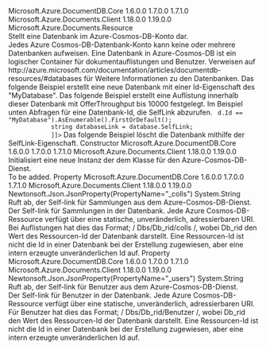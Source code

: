<Type Name="Database" FullName="Microsoft.Azure.Documents.Database">
  <TypeSignature Language="C#" Value="public class Database : Microsoft.Azure.Documents.Resource" />
  <TypeSignature Language="ILAsm" Value=".class public auto ansi beforefieldinit Database extends Microsoft.Azure.Documents.Resource" />
  <TypeSignature Language="DocId" Value="T:Microsoft.Azure.Documents.Database" />
  <TypeSignature Language="VB.NET" Value="Public Class Database&#xA;Inherits Resource" />
  <TypeSignature Language="F#" Value="type Database = class&#xA;    inherit Resource" />
  <AssemblyInfo>
    <AssemblyName>Microsoft.Azure.DocumentDB.Core</AssemblyName>
    <AssemblyVersion>1.6.0.0</AssemblyVersion>
    <AssemblyVersion>1.7.0.0</AssemblyVersion>
    <AssemblyVersion>1.7.1.0</AssemblyVersion>
  </AssemblyInfo>
  <AssemblyInfo>
    <AssemblyName>Microsoft.Azure.Documents.Client</AssemblyName>
    <AssemblyVersion>1.18.0.0</AssemblyVersion>
    <AssemblyVersion>1.19.0.0</AssemblyVersion>
  </AssemblyInfo>
  <Base>
    <BaseTypeName>Microsoft.Azure.Documents.Resource</BaseTypeName>
  </Base>
  <Interfaces />
  <Docs>
    <summary>
            Stellt eine Datenbank im Azure-Cosmos-DB-Konto dar.
            </summary>
    <remarks>
            Jedes Azure Cosmos-DB-Datenbank-Konto kann keine oder mehrere Datenbanken aufweisen. Eine Datenbank in Azure-Cosmos-DB ist ein logischer Container für dokumentauflistungen und Benutzer.
            Verweisen auf <see>http://azure.microsoft.com/documentation/articles/documentdb-resources/#databases</see> für Weitere Informationen zu den Datenbanken.
            </remarks>
    <altmember cref="T:Microsoft.Azure.Documents.DocumentCollection" />
    <example>
            Das folgende Beispiel erstellt eine neue Datenbank mit einer Id-Eigenschaft des "MyDatabase".
            <code language="c#"><![CDATA[ 
            using (DocumentClient client = new DocumentClient(new Uri("service endpoint"), "auth key"))
            {
                Database db = await client.CreateDatabaseAsync(new Database { Id = "MyDatabase" });
            }
            ]]></code></example>
    <example> 
            Das folgende Beispiel erstellt eine Auflistung innerhalb dieser Datenbank mit OfferThroughput bis 10000 festgelegt.
            <code language="c#"><![CDATA[
            DocumentCollection coll = await client.CreateDocumentCollectionAsync(db.SelfLink,
                new DocumentCollection { Id = "MyCollection" }, 
                new RequestOptions { OfferThroughput = 10000} );
            ]]></code></example>
    <example>
            Im Beispiel unten Abfragen für eine Datenbank-Id, die SelfLink abzurufen.
            <code language="c#"><![CDATA[
            using Microsoft.Azure.Documents.Linq;
            Database database = client.CreateDatabaseQuery().Where(d => d.Id == "MyDatabase").AsEnumerable().FirstOrDefault();
            string databaseLink = database.SelfLink;
            ]]></code></example>
    <example>
            Das folgende Beispiel löscht die Datenbank mithilfe der SelfLink-Eigenschaft.
            <code language="c#"><![CDATA[
            await client.DeleteDatabaseAsync(db.SelfLink);
            ]]></code></example>
  </Docs>
  <Members>
    <Member MemberName=".ctor">
      <MemberSignature Language="C#" Value="public Database ();" />
      <MemberSignature Language="ILAsm" Value=".method public hidebysig specialname rtspecialname instance void .ctor() cil managed" />
      <MemberSignature Language="DocId" Value="M:Microsoft.Azure.Documents.Database.#ctor" />
      <MemberSignature Language="VB.NET" Value="Public Sub New ()" />
      <MemberType>Constructor</MemberType>
      <AssemblyInfo>
        <AssemblyName>Microsoft.Azure.DocumentDB.Core</AssemblyName>
        <AssemblyVersion>1.6.0.0</AssemblyVersion>
        <AssemblyVersion>1.7.0.0</AssemblyVersion>
        <AssemblyVersion>1.7.1.0</AssemblyVersion>
      </AssemblyInfo>
      <AssemblyInfo>
        <AssemblyName>Microsoft.Azure.Documents.Client</AssemblyName>
        <AssemblyVersion>1.18.0.0</AssemblyVersion>
        <AssemblyVersion>1.19.0.0</AssemblyVersion>
      </AssemblyInfo>
      <Parameters />
      <Docs>
        <summary>
            Initialisiert eine neue Instanz der dem <see cref="T:Microsoft.Azure.Documents.Database" /> Klasse für den Azure-Cosmos-DB-Dienst.
            </summary>
        <remarks>To be added.</remarks>
      </Docs>
    </Member>
    <Member MemberName="CollectionsLink">
      <MemberSignature Language="C#" Value="public string CollectionsLink { get; }" />
      <MemberSignature Language="ILAsm" Value=".property instance string CollectionsLink" />
      <MemberSignature Language="DocId" Value="P:Microsoft.Azure.Documents.Database.CollectionsLink" />
      <MemberSignature Language="VB.NET" Value="Public ReadOnly Property CollectionsLink As String" />
      <MemberSignature Language="F#" Value="member this.CollectionsLink : string" Usage="Microsoft.Azure.Documents.Database.CollectionsLink" />
      <MemberType>Property</MemberType>
      <AssemblyInfo>
        <AssemblyName>Microsoft.Azure.DocumentDB.Core</AssemblyName>
        <AssemblyVersion>1.6.0.0</AssemblyVersion>
        <AssemblyVersion>1.7.0.0</AssemblyVersion>
        <AssemblyVersion>1.7.1.0</AssemblyVersion>
      </AssemblyInfo>
      <AssemblyInfo>
        <AssemblyName>Microsoft.Azure.Documents.Client</AssemblyName>
        <AssemblyVersion>1.18.0.0</AssemblyVersion>
        <AssemblyVersion>1.19.0.0</AssemblyVersion>
      </AssemblyInfo>
      <Attributes>
        <Attribute>
          <AttributeName>Newtonsoft.Json.JsonProperty(PropertyName="_colls")</AttributeName>
        </Attribute>
      </Attributes>
      <ReturnValue>
        <ReturnType>System.String</ReturnType>
      </ReturnValue>
      <Docs>
        <summary>
            Ruft ab, der Self-link für Sammlungen aus dem Azure-Cosmos-DB-Dienst.
            </summary>
        <value>
            Der Self-link für Sammlungen in der Datenbank.
            </value>
        <remarks>
            Jede Azure Cosmos-DB-Ressource verfügt über eine statische, unveränderlich, adressierbaren URI. Bei Auflistungen hat dies das Format; / Dbs/Db_rid/colls /, wobei Db_rid den Wert des Ressourcen-Id der Datenbank darstellt. Eine Ressourcen-Id ist nicht die Id in einer Datenbank bei der Erstellung zugewiesen, aber eine intern erzeugte unveränderlichen Id auf.
            </remarks>
      </Docs>
    </Member>
    <Member MemberName="UsersLink">
      <MemberSignature Language="C#" Value="public string UsersLink { get; }" />
      <MemberSignature Language="ILAsm" Value=".property instance string UsersLink" />
      <MemberSignature Language="DocId" Value="P:Microsoft.Azure.Documents.Database.UsersLink" />
      <MemberSignature Language="VB.NET" Value="Public ReadOnly Property UsersLink As String" />
      <MemberSignature Language="F#" Value="member this.UsersLink : string" Usage="Microsoft.Azure.Documents.Database.UsersLink" />
      <MemberType>Property</MemberType>
      <AssemblyInfo>
        <AssemblyName>Microsoft.Azure.DocumentDB.Core</AssemblyName>
        <AssemblyVersion>1.6.0.0</AssemblyVersion>
        <AssemblyVersion>1.7.0.0</AssemblyVersion>
        <AssemblyVersion>1.7.1.0</AssemblyVersion>
      </AssemblyInfo>
      <AssemblyInfo>
        <AssemblyName>Microsoft.Azure.Documents.Client</AssemblyName>
        <AssemblyVersion>1.18.0.0</AssemblyVersion>
        <AssemblyVersion>1.19.0.0</AssemblyVersion>
      </AssemblyInfo>
      <Attributes>
        <Attribute>
          <AttributeName>Newtonsoft.Json.JsonProperty(PropertyName="_users")</AttributeName>
        </Attribute>
      </Attributes>
      <ReturnValue>
        <ReturnType>System.String</ReturnType>
      </ReturnValue>
      <Docs>
        <summary>
            Ruft ab, der Self-link für Benutzer aus dem Azure-Cosmos-DB-Dienst.
            </summary>
        <value>
            Der Self-link für Benutzer in der Datenbank.
            </value>
        <remarks>
            Jede Azure Cosmos-DB-Ressource verfügt über eine statische, unveränderlich, adressierbaren URI. Für Benutzer hat dies das Format; / Dbs/Db_rid/Benutzer /, wobei Db_rid den Wert des Ressourcen-Id der Datenbank darstellt. Eine Ressourcen-Id ist nicht die Id in einer Datenbank bei der Erstellung zugewiesen, aber eine intern erzeugte unveränderlichen Id auf.
            </remarks>
      </Docs>
    </Member>
  </Members>
</Type>